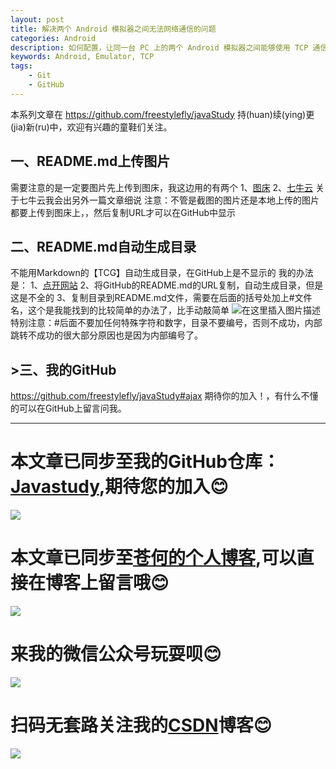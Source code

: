 ```yaml
---
layout: post
title: 解决两个 Android 模拟器之间无法网络通信的问题
categories: Android
description: 如何配置，让同一台 PC 上的两个 Android 模拟器之间能够使用 TCP 通信？
keywords: Android, Emulator, TCP
tags:
	- Git
	- GitHub
---
```


本系列文章在 <https://github.com/freestylefly/javaStudy> 持(huan)续(ying)更(jia)新(ru)中，欢迎有兴趣的童鞋们关注。

## 一、README.md上传图片
需要注意的是一定要图片先上传到图床，我这边用的有两个
1、[图床](https://imgchr.com/)
2、[七牛云](https://www.qiniu.com/)
关于七牛云我会出另外一篇文章细说
注意：不管是截图的图片还是本地上传的图片都要上传到图床上，，然后复制URL才可以在GitHub中显示

## 二、README.md自动生成目录
不能用Markdown的【TCG】自动生成目录，在GitHub上是不显示的
我的办法是：
1、[点开网站](https://sleepeatcode.com/ghtoc)
2、将GitHub的README.md的URL复制，自动生成目录，但是这是不全的
3、复制目录到README.md文件，需要在后面的括号处加上#文件名，这个是我能找到的比较简单的办法了，比手动敲简单
![在这里插入图片描述](https://img-blog.csdnimg.cn/20190331070938177.png?x-oss-process=image/watermark,type_ZmFuZ3poZW5naGVpdGk,shadow_10,text_aHR0cHM6Ly9ibG9nLmNzZG4ubmV0L3FxXzQzMjcwMDc0,size_16,color_FFFFFF,t_70)
特别注意：#后面不要加任何特殊字符和数字，目录不要编号，否则不成功，内部跳转不成功的很大部分原因也是因为内部编号了。

## >三、我的GitHub
https://github.com/freestylefly/javaStudy#ajax
期待你的加入！，有什么不懂的可以在GitHub上留言问我。

------
# 本文章已同步至我的GitHub仓库：<a href="https://github.com/freestylefly/javaStudy">Javastudy</a>,期待您的加入:blush:
<img src="http://pp8g2fyug.bkt.clouddn.com/github.jpg" width=""/>

# 本文章已同步至<a href="https://freestylefly.github.io/">苍何的个人博客</a>,可以直接在博客上留言哦:blush:
<img src="http://pp8g2fyug.bkt.clouddn.com/myblog..png" width=""/>

# 来我的微信公众号玩耍呗:blush:
<img src="http://pp8g2fyug.bkt.clouddn.com/weixingongzhonghao.jpg" width=""/>

# 扫码无套路关注我的<a href="https://blog.csdn.net/qq_43270074?orderby=UpdateTime">CSDN</a>博客:blush:
<img src="http://pp8g2fyug.bkt.clouddn.com/CSDN.png" width=""/>